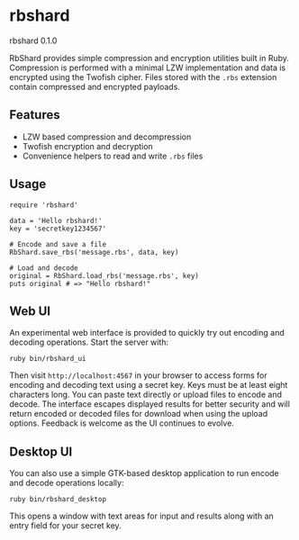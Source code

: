 # rbshard

rbshard 0.1.0

RbShard provides simple compression and encryption utilities built in Ruby.
Compression is performed with a minimal LZW implementation and data is
encrypted using the Twofish cipher. Files stored with the `.rbs` extension
contain compressed and encrypted payloads.

## Features

* LZW based compression and decompression
* Twofish encryption and decryption
* Convenience helpers to read and write `.rbs` files

## Usage

```
require 'rbshard'

data = 'Hello rbshard!'
key = 'secretkey1234567'

# Encode and save a file
RbShard.save_rbs('message.rbs', data, key)

# Load and decode
original = RbShard.load_rbs('message.rbs', key)
puts original # => "Hello rbshard!"
```

## Web UI

An experimental web interface is provided to quickly try out encoding and
decoding operations. Start the server with:

```
ruby bin/rbshard_ui
```

Then visit `http://localhost:4567` in your browser to access forms for encoding
and decoding text using a secret key. Keys must be at least eight characters
long. You can paste text directly or upload files to encode and decode. The
interface escapes displayed results for better security and will return encoded
or decoded files for download when using the upload options.
Feedback is welcome as the UI continues to evolve.

## Desktop UI

You can also use a simple GTK-based desktop application to run encode and
decode operations locally:

```
ruby bin/rbshard_desktop
```

This opens a window with text areas for input and results along with an entry
field for your secret key.
